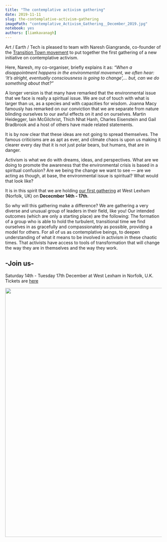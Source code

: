 ```yaml
---
title: "The contemplative activism gathering"
date: 2019-11-11
slug: the-contemplative-activism-gathering
imagePath: "contemplative_Activism_Gathering__December_2019.jpg"
notebook: yes
authors: [liamkavanagh]
---
```


Art / Earth / Tech is pleased to team with Naresh Giangrande, co-founder of the [Transition Town movement](https://transitionnetwork.org) to put together the first gathering of a new initiative on contemplative activism. 

Here, Naresh, my co-organiser, briefly explains it as: 
_“When a disappointment happens in the environmental movement, we often hear: ‘It’s alright, eventually consciousness is going to change’,… but, can we do something about that?”_

A longer version is that many have remarked that the environmental issue that we face is really a spiritual issue. We are out of touch with what is larger than us, as a species and with capacities for wisdom. Joanna Macy famously has remarked on our conviction that we are separate from nature blinding ourselves to our awful effects on it and on ourselves. Martin Heidegger, Iain McGilchrist, Thich Nhat Hanh, Charles Eisenstein and Gail Bradbrook and a host of others have made related statements. 

It is by now clear that these ideas are not going to spread themselves. The famous criticisms are as apt as ever, and climate chaos is upon us making it clearer every day that it is not just polar bears, but humans, that are in danger.

Activism is what we do with dreams, ideas, and perspectives. What are we doing to promote the awareness that the environmental crisis is based in a spiritual confusion? Are we being the change we want to see — are we acting as though, at base, the environmental issue is spiritual? What would that look like?

It is in this spirit that we are holding [our first gathering](https://ti.to/art-earth-tech/contemplative-activism-gathering) at West Lexham (Norfolk, UK) on **Dececmber 14th - 17th**.

So why will this gathering make a difference? We are gathering a very diverse and unusual group of leaders in their field, like you! Our intended outcomes (which are only a starting place) are the following:
The formation of a group who is able to hold the turbulent, transitional time we find ourselves in as gracefully and compassionately as possible, providing a model for others.
For all of us as contemplative beings, to deepen understanding of what it means to be involved in activism in these chaotic times.
That activists have access to tools of transformation that will change the way they are in themselves and the way they work. 

## -Join us- 
Saturday 14th - Tuesday 17th December at West Lexham in Norfolk, U.K. Tickets are [here](https://ti.to/art-earth-tech/contemplative-activism-gathering)

<img src="/images/contemplative_Activism_Gathering__December_2019.jpg" width="800">



